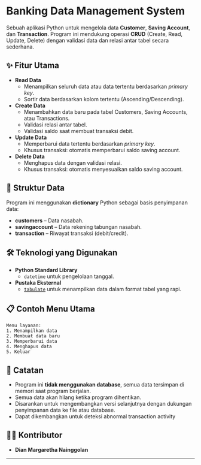# Banking Data Management System

Sebuah aplikasi Python untuk mengelola data **Customer**, **Saving Account**, dan **Transaction**. Program ini mendukung operasi **CRUD** (Create, Read, Update, Delete) dengan validasi data dan relasi antar tabel secara sederhana.

## ✨ Fitur Utama
* **Read Data**
  * Menampilkan seluruh data atau data tertentu berdasarkan *primary key*.
  * Sortir data berdasarkan kolom tertentu (Ascending/Descending).
* **Create Data**
  * Menambahkan data baru pada tabel Customers, Saving Accounts, atau Transactions.
  * Validasi relasi antar tabel.
  * Validasi saldo saat membuat transaksi debit.
* **Update Data**
  * Memperbarui data tertentu berdasarkan *primary key*.
  * Khusus transaksi: otomatis memperbarui saldo saving account.
* **Delete Data**
  * Menghapus data dengan validasi relasi.
  * Khusus transaksi: otomatis menyesuaikan saldo saving account.

## 📂 Struktur Data
Program ini menggunakan **dictionary** Python sebagai basis penyimpanan data:
* **customers** – Data nasabah.
* **savingaccount** – Data rekening tabungan nasabah.
* **transaction** – Riwayat transaksi (debit/credit).
  
## 🛠️ Teknologi yang Digunakan
* **Python Standard Library**
  * `datetime` untuk pengelolaan tanggal.
* **Pustaka Eksternal**
  * [`tabulate`](https://pypi.org/project/tabulate/) untuk menampilkan data dalam format tabel yang rapi.

## 📋 Contoh Menu Utama
```
Menu layanan:
1. Menampilkan data
2. Membuat data baru
3. Memperbarui data
4. Menghapus data
5. Keluar
```
## 📌 Catatan
* Program ini **tidak menggunakan database**, semua data tersimpan di memori saat program berjalan.
* Semua data akan hilang ketika program dihentikan.
* Disarankan untuk mengembangkan versi selanjutnya dengan dukungan penyimpanan data ke file atau database.
* Dapat dikembangkan untuk deteksi abnormal transaction activity
  
## 🧑‍💻 Kontributor
* **Dian Margaretha Nainggolan**
---
